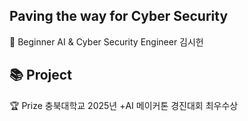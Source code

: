 ## Paving the way for Cyber Security

🔭 Beginner AI & Cyber Security Engineer
김시헌

📚 Project
-

🏆 Prize 
충북대학교 2025년 +AI 메이커톤 경진대회 최우수상

<!--
**siiiheon/siiiheon** is a ✨ _special_ ✨ repository because its `README.md` (this file) appears on your GitHub profile.

Here are some ideas to get you started:

- 🔭 I’m currently working on ...
- 🌱 I’m currently learning ...
- 👯 I’m looking to collaborate on ...
- 🤔 I’m looking for help with ...
- 💬 Ask me about ...
- 📫 How to reach me: ...
- 😄 Pronouns: ...
- ⚡ Fun fact: ...
-->
